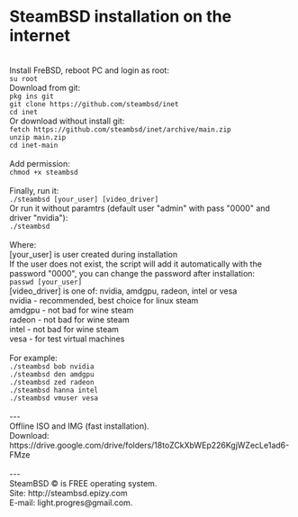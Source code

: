 <h1>SteamBSD installation on the internet </h1>
<br>Install FreBSD, reboot PC and login as root:
<br><code>su root</code>
<br>Download from git:
<br><code>pkg ins git</code>
<br><code>git clone https://github.com/steambsd/inet</code>
<br><code>cd inet</code>
<br>Or download without install git:
<br><code>fetch https://github.com/steambsd/inet/archive/main.zip</code>
<br><code>unzip main.zip</code>
<br><code>cd inet-main</code>
<br>
<br>Add permission:
<br><code>chmod +x steambsd</code>
<br> 
<br>Finally, run it:
<br><code>./steambsd [your_user] [video_driver] </code>
<br>Or run it without paramtrs (default user "admin" with pass "0000" and driver "nvidia"):
<br><code>./steambsd</code>
<br>
<br>Where:
<br>[your_user] is user created during installation 
<br>If the user does not exist, the script will add it automatically with the password "0000", you can change the password after installation:
<br><code>passwd [your_user]</code>
<br>[video_driver] is one of: nvidia, amdgpu, radeon, intel or vesa
<br>nvidia - recommended, best choice for linux steam
<br>amdgpu - not bad for wine steam
<br>radeon - not bad for wine steam
<br>intel - not bad for wine steam
<br>vesa - for test virtual machines
<br>
<br>For example:
<br><code>./steambsd bob nvidia </code>
<br><code>./steambsd den amdgpu </code>
<br><code>./steambsd zed radeon </code>
<br><code>./steambsd hanna intel </code>
<br><code>./steambsd vmuser vesa </code>
<br> 
<br>---
<br>Offline ISO and IMG (fast installation).
<br>Download: https://drive.google.com/drive/folders/18toZCkXbWEp226KgjWZecLe1ad6-FMze
<br> 
<br>---
<br>SteamBSD © is FREE operating system.
<br>Site: http://steambsd.epizy.com
<br>E-mail: light.progres@gmail.com.
